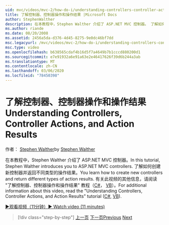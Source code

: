```yaml
---
uid: mvc/videos/mvc-2/how-do-i/understanding-controllers-controller-actions-and-action-results
title: 了解控制器、控制器操作和操作结果 |Microsoft Docs
author: StephenWalther
description: 在本教程中，Stephen Walther 介绍了 ASP.NET MVC 控制器。 了解如何创建新控制器并返回不同类型的操作 res 。
ms.author: riande
ms.date: 08/20/2008
ms.assetid: 2456a5da-d376-4d45-8275-9e0dc46bf7dd
msc.legacyurl: /mvc/videos/mvc-2/how-do-i/understanding-controllers-controller-actions-and-action-results
msc.type: video
ms.openlocfilehash: b638565cdaf4b16d5f7a4649b7b1cccd880200d1
ms.sourcegitcommit: e7e91932a6e91a63e2e46417626f39d6b244a3ab
ms.translationtype: MT
ms.contentlocale: zh-CN
ms.lasthandoff: 03/06/2020
ms.locfileid: "78450398"
---
```

# <a name="understanding-controllers-controller-actions-and-action-results"></a><span data-ttu-id="02fd9-104">了解控制器、控制器操作和操作结果</span><span class="sxs-lookup"><span data-stu-id="02fd9-104">Understanding Controllers, Controller Actions, and Action Results</span></span>

<span data-ttu-id="02fd9-105">作者： [Stephen Walther](https://github.com/StephenWalther)</span><span class="sxs-lookup"><span data-stu-id="02fd9-105">by [Stephen Walther](https://github.com/StephenWalther)</span></span>

<span data-ttu-id="02fd9-106">在本教程中，Stephen Walther 介绍了 ASP.NET MVC 控制器。</span><span class="sxs-lookup"><span data-stu-id="02fd9-106">In this tutorial, Stephen Walther introduces you to ASP.NET MVC controllers.</span></span> <span data-ttu-id="02fd9-107">了解如何创建新控制器并返回不同类型的操作结果。</span><span class="sxs-lookup"><span data-stu-id="02fd9-107">You learn how to create new controllers and return different types of action results.</span></span> <span data-ttu-id="02fd9-108">有关此视频的其他信息，请阅读 "了解控制器、控制器操作和操作结果" 教程（[C#](../../../overview/older-versions-1/controllers-and-routing/aspnet-mvc-controllers-overview-cs.md)， [VB](../../../overview/older-versions-1/controllers-and-routing/asp-net-mvc-controller-overview-vb.md)）。</span><span class="sxs-lookup"><span data-stu-id="02fd9-108">For additional information about this video, read the "Understanding Controllers, Controller Actions, and Action Results" tutorial ([C#](../../../overview/older-versions-1/controllers-and-routing/aspnet-mvc-controllers-overview-cs.md), [VB](../../../overview/older-versions-1/controllers-and-routing/asp-net-mvc-controller-overview-vb.md)).</span></span>

[<span data-ttu-id="02fd9-109">&#9654;观看视频（11分钟）</span><span class="sxs-lookup"><span data-stu-id="02fd9-109">&#9654; Watch video (11 minutes)</span></span>](https://channel9.msdn.com/Blogs/ASP-NET-Site-Videos/understanding-controllers-controller-actions-and-action-results)

> [!div class="step-by-step"]
> <span data-ttu-id="02fd9-110">[上一页](aspnet-mvc-controller-overview.md)
> [下一页](understanding-views-view-data-and-html-helpers.md)</span><span class="sxs-lookup"><span data-stu-id="02fd9-110">[Previous](aspnet-mvc-controller-overview.md)
[Next](understanding-views-view-data-and-html-helpers.md)</span></span>

